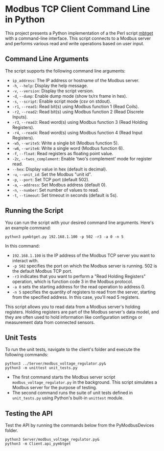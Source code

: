 # Modbus TCP Client Command Line in Python

This project presents a Python implementation of a the Perl script [mbtget](https://github.com/sourceperl/mbtget) with a command-line interface. This script connects to a Modbus server and performs various read and write operations based on user input.

## Command Line Arguments

The script supports the following command line arguments:

- `ip_address`: The IP address or hostname of the Modbus server.
- `-h`, `--help`: Display the help message.
- `-v`, `--version`: Display the script version.
- `-d`, `--dump`: Enable dump mode (show tx/rx frame in hex).
- `-s`, `--script`: Enable script mode (csv on stdout).
- `-r1`, `--read1`: Read bit(s) using Modbus function 1 (Read Coils).
- `-r2`, `--read2`: Read bit(s) using Modbus function 2 (Read Discrete Inputs).
- `-r3`, `--read3`: Read word(s) using Modbus function 3 (Read Holding Registers).
- `-r4`, `--read4`: Read word(s) using Modbus function 4 (Read Input Registers).
- `-w5`, `--write5`: Write a single bit (Modbus function 5).
- `-w6`, `--write6`: Write a single word (Modbus function 6).
- `-f`, `--float`: Read registers as floating point value.
- `-2c`, `--twos_complement`: Enable 'two's complement' mode for register read.
- `--hex`: Display value in hex (default is decimal).
- `-u`, `--unit_id`: Set the Modbus "unit id".
- `-p`, `--port`: Set TCP port (default 502).
- `-a`, `--address`: Set Modbus address (default 0).
- `-n`, `--number`: Set number of values to read.
- `-t`, `--timeout`: Set timeout in seconds (default is 5s).

## Running the Script

You can run the script with your desired command line arguments. Here's an example command:

```shell
python3 pymbtget.py 192.168.1.100 -p 502 -r3 -a 0 -n 5
```

In this command:

- `192.168.1.100` is the IP address of the Modbus TCP server you want to interact with.
- `-p 502` specifies the port on which the Modbus server is running. 502 is the default Modbus TCP port.
- `-r3` indicates that you want to perform a "Read Holding Registers" operation, which is function code 3 in the Modbus protocol.
- `-a 0` sets the starting address for the read operation to address 0.
- `-n 5` specifies the quantity of registers to read from the server, starting from the specified address. In this case, you'll read 5 registers.

This script allows you to read data from a Modbus server's holding registers. Holding registers are part of the Modbus server's data model, and they are often used to hold information like configuration settings or measurement data from connected sensors.

## Unit Tests

To run the unit tests, navigate to the client's folder and execute the following commands:

```shell
python3 ../Server/modbus_voltage_regulator.py&
python3 -m unittest unit_tests.py
```

- The first command starts the Modbus server script `modbus_voltage_regulator.py` in the background. This script simulates a Modbus server for the purpose of testing.
- The second command runs the suite of unit tests defined in `unit_tests.py` using Python's built-in `unittest` module.

## Testing the API

Test the API by running the commands below from the PyModbusDevices folder.

```shell
python3 Server/modbus_voltage_regulator.py&
python3 -m Client.api_pymbtget
```
